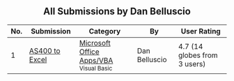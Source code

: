 ﻿<div align="center">

## All Submissions by Dan Belluscio

</div>

No.  | Submission | Category | By   | User Rating
---- | ---------- | -------- | ---- | -----------
1 | [AS400 to Excel<br />](https://github.com/Planet-Source-Code/dan-belluscio-as400-to-excel__1-26024) | [Microsoft Office Apps/VBA<br /><sup>Visual Basic</sup>](../ByCategory/microsoft-office-apps-vba__1-42.md) | Dan Belluscio | 4.7 (14 globes from 3 users)
